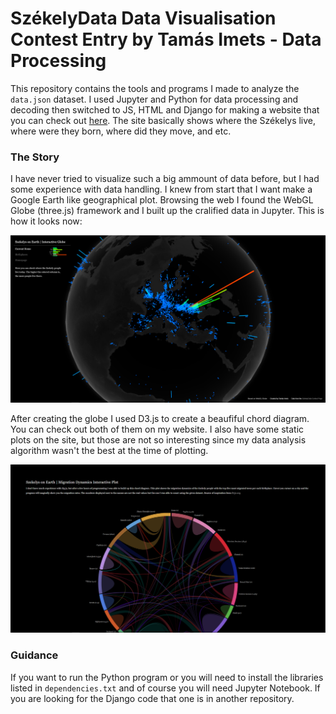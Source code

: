 # SzékelyData Data Visualisation Contest Entry by Tamás Imets - Data Processing

This repository contains the tools and programs I made to analyze the `data.json` dataset. I used Jupyter and Python for data processing and decoding then switched to JS, HTML and Django for making a website that you can check out [here](http://imetomi.pythonanywhere.com). The site basically shows where the Székelys live, where were they born, where did they move, and etc. 

### The Story
I have never tried to visualize such a big ammount of data before, but I had some experience with data handling. I knew from start that I want make a Google Earth like geographical plot. Browsing the web I found the WebGL Globe (three.js) framework and I built up the cralified data in Jupyter. This is how it looks now: 

<img src="https://github.com/Imetomi/szekelydata-data-analysis/blob/master/earth.PNG">

After creating the globe I used D3.js to create a beaufiful chord diagram. You can check out both of them on my website. I also have some static plots on the site, but those are not so interesting since my data analysis algorithm wasn't the best at the time of plotting.  

<img src="https://github.com/Imetomi/szekelydata-data-analysis/blob/master/chord.PNG">

### Guidance

If you want to run the Python program or you will need to install the libraries listed in `dependencies.txt` and of course you will need Jupyter Notebook. If you are looking for the Django code that one is in another repository.

